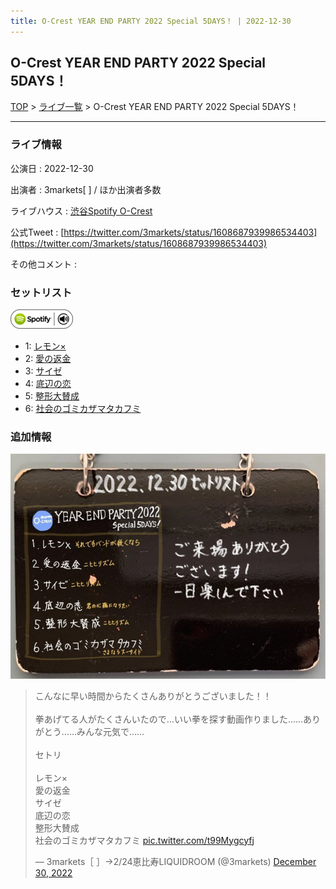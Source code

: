 ```yaml
---
title: O-Crest YEAR END PARTY 2022 Special 5DAYS！ | 2022-12-30
---
```

## O-Crest YEAR END PARTY 2022 Special 5DAYS！

[TOP](/setlist/) > [ライブ一覧](lives.html) > O-Crest YEAR END PARTY 2022 Special 5DAYS！

___

### ライブ情報

公演日
:    2022-12-30

出演者
:    3markets[ ] / ほか出演者多数

ライブハウス
:    [渋谷Spotify O-Crest](livehouse008.html)

公式Tweet
:    [https://twitter.com/3markets/status/1608687939986534403](https://twitter.com/3markets/status/1608687939986534403)

その他コメント
:    

### セットリスト


[![play with spotify](images/spotify-icon.png)](https://open.spotify.com/playlist/7cFN2EmthV1OuYZhdIbFb8)



*  1: [レモン×](song003.html)
*  2: [愛の返金](song012.html)
*  3: [サイゼ](song004.html)
*  4: [底辺の恋](song008.html)
*  5: [整形大賛成](song005.html)
*  6: [社会のゴミカザマタカフミ](song002.html)


### 追加情報


[![セトリ画像](images/046.jpg)](images/046.jpg)


<blockquote class="twitter-tweet"><p lang="ja" dir="ltr">こんなに早い時間からたくさんありがとうございました！！<br><br>拳あげてる人がたくさんいたので…いい拳を探す動画作りました……ありがとう……みんな元気で……<br><br>セトリ<br><br>レモン×<br>愛の返金<br>サイゼ<br>底辺の恋<br>整形大賛成<br>社会のゴミカザマタカフミ <a href="https://t.co/t99Mygcyfj">pic.twitter.com/t99Mygcyfj</a></p>&mdash; 3markets［ ］→2/24恵比寿LIQUIDROOM (@3markets) <a href="https://twitter.com/3markets/status/1608687939986534403?ref_src=twsrc%5Etfw">December 30, 2022</a></blockquote>
<script async src="https://platform.twitter.com/widgets.js" charset="utf-8"></script>


